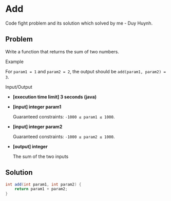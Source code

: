 # Add

 Code fight problem and its solution which solved by me - Duy Huynh.
 
## Problem

Write a function that returns the sum of two numbers.

Example

For `param1 = 1` and `param2 = 2`, the output should be
`add(param1, param2) = 3`.

Input/Output

* **[execution time limit] 3 seconds (java)**

* **[input] integer param1**

    Guaranteed constraints:
    `-1000 ≤ param1 ≤ 1000`.

* **[input] integer param2**

    Guaranteed constraints:
    `-1000 ≤ param2 ≤ 1000`.

* **[output] integer**

    The sum of the two inputs

## Solution


```Java
int add(int param1, int param2) {
    return param1 + param2;
}
```

